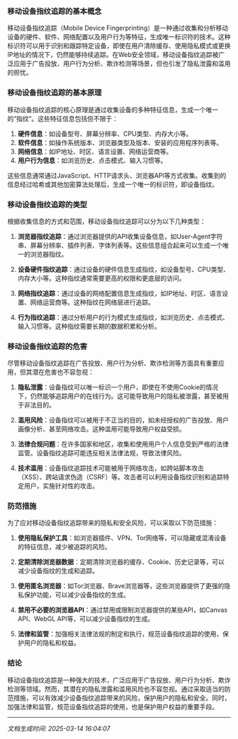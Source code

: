 ### 移动设备指纹追踪的基本概念

移动设备指纹追踪（Mobile Device Fingerprinting）是一种通过收集和分析移动设备的硬件、软件、网络配置以及用户行为等特征，生成唯一标识符的技术。这种标识符可以用于识别和跟踪特定设备，即使在用户清除缓存、使用隐私模式或更换IP地址的情况下，仍然能够持续追踪。在Web安全领域，移动设备指纹追踪被广泛应用于广告投放、用户行为分析、欺诈检测等场景，但也引发了隐私泄露和滥用的担忧。

### 移动设备指纹追踪的基本原理

移动设备指纹追踪的核心原理是通过收集设备的多种特征信息，生成一个唯一的“指纹”。这些特征信息包括但不限于：

1. **硬件信息**：如设备型号、屏幕分辨率、CPU类型、内存大小等。
2. **软件信息**：如操作系统版本、浏览器类型及版本、安装的应用程序列表等。
3. **网络信息**：如IP地址、时区、语言设置、网络运营商等。
4. **用户行为信息**：如浏览历史、点击模式、输入习惯等。

这些信息通常通过JavaScript、HTTP请求头、浏览器API等方式收集。收集到的信息经过哈希或其他加密算法处理后，生成一个唯一的标识符，即设备指纹。

### 移动设备指纹追踪的类型

根据收集信息的方式和范围，移动设备指纹追踪可以分为以下几种类型：

1. **浏览器指纹追踪**：通过浏览器提供的API收集设备信息，如User-Agent字符串、屏幕分辨率、插件列表、字体列表等。这些信息组合起来可以生成一个唯一的浏览器指纹。

2. **设备硬件指纹追踪**：通过设备的硬件信息生成指纹，如设备型号、CPU类型、内存大小等。这种指纹通常需要更高的权限和更底层的访问。

3. **网络指纹追踪**：通过设备的网络配置信息生成指纹，如IP地址、时区、语言设置、网络运营商等。这种指纹在网络层进行追踪。

4. **行为指纹追踪**：通过分析用户的行为模式生成指纹，如浏览历史、点击模式、输入习惯等。这种指纹需要长期的数据积累和分析。

### 移动设备指纹追踪的危害

尽管移动设备指纹追踪在广告投放、用户行为分析、欺诈检测等方面具有重要应用，但其潜在危害也不容忽视：

1. **隐私泄露**：设备指纹可以唯一标识一个用户，即使在不使用Cookie的情况下，仍然能够追踪用户的在线行为。这可能导致用户的隐私被泄露，甚至被用于非法目的。

2. **滥用风险**：设备指纹可以被用于不正当的目的，如未经授权的广告投放、用户画像分析、甚至网络攻击。这种滥用可能导致用户权益受损。

3. **法律合规问题**：在许多国家和地区，收集和使用用户个人信息受到严格的法律监管。设备指纹追踪可能违反相关法律法规，导致法律风险。

4. **技术滥用**：设备指纹追踪技术可能被用于网络攻击，如跨站脚本攻击（XSS）、跨站请求伪造（CSRF）等。攻击者可以利用设备指纹识别和追踪特定用户，实施针对性的攻击。

### 防范措施

为了应对移动设备指纹追踪带来的隐私和安全风险，可以采取以下防范措施：

1. **使用隐私保护工具**：如浏览器插件、VPN、Tor网络等，可以隐藏或混淆设备的特征信息，减少被追踪的风险。

2. **定期清除浏览器数据**：定期清除浏览器的缓存、Cookie、历史记录等，可以减少设备指纹的生成和追踪。

3. **使用匿名浏览器**：如Tor浏览器、Brave浏览器等，这些浏览器提供了更强的隐私保护功能，可以减少设备指纹的生成。

4. **禁用不必要的浏览器API**：通过禁用或限制浏览器提供的某些API，如Canvas API、WebGL API等，可以减少设备指纹的生成。

5. **法律和监管**：加强相关法律法规的制定和执行，规范设备指纹追踪的使用，保护用户的隐私和权益。

### 结论

移动设备指纹追踪是一种强大的技术，广泛应用于广告投放、用户行为分析、欺诈检测等领域。然而，其潜在的隐私泄露和滥用风险也不容忽视。通过采取适当的防范措施，可以有效减少设备指纹追踪带来的风险，保护用户的隐私和安全。同时，加强法律和监管，规范设备指纹追踪的使用，也是保护用户权益的重要手段。

---

*文档生成时间: 2025-03-14 16:04:07*



